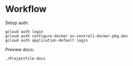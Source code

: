 # Workflow

Setup auth:

```shell
gcloud auth login
gcloud auth configure-docker us-central1-docker.pkg.dev
gcloud auth application-default login
```

Preview docs:

```shell
./Projectfile docs
```
